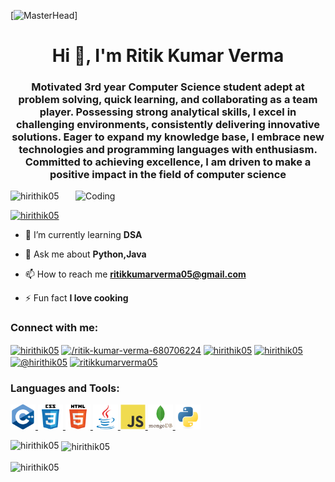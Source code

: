[![MasterHead](https://www.semi.org/sites/semi.org/files/styles/2100x600/public/2021-06/shutterstock_1886583979%20v2_0.jpg?h=03d695ea&itok=2YwlHEM7)]
<h1 align="center">Hi 👋, I'm Ritik Kumar Verma</h1>
<h3 align="center">Motivated 3rd year Computer Science student adept at
problem solving, quick learning, and collaborating as a
team player. Possessing strong analytical skills, I excel
in challenging environments, consistently delivering
innovative solutions. Eager to expand my knowledge
base, I embrace new technologies and programming
languages with enthusiasm. Committed to achieving
excellence, I am driven to make a positive impact in the
field of computer science  </h3>
<img align="right" alt="Coding" width="400" src="https://miro.medium.com/max/1020/1*IRGHmiGsa16stedQvIaZfw.gif">
<p align="left"> <img src="https://komarev.com/ghpvc/?username=hirithik05&label=Profile%20views&color=0e75b6&style=flat" alt="hirithik05" /> </p>

<p align="left"> <a href="https://twitter.com/hirithik05" target="blank"><img src="https://img.shields.io/twitter/follow/hirithik05?logo=twitter&style=for-the-badge" alt="hirithik05" /></a> </p>

- 🌱 I’m currently learning **DSA**

- 💬 Ask me about **Python,Java**

- 📫 How to reach me **ritikkumarverma05@gmail.com**

- ⚡ Fun fact **I love cooking**

<h3 align="left">Connect with me:</h3>
<p align="left">
<a href="https://twitter.com/hirithik05" target="blank"><img align="center" src="https://raw.githubusercontent.com/rahuldkjain/github-profile-readme-generator/master/src/images/icons/Social/twitter.svg" alt="hirithik05" height="30" width="40" /></a>
<a href="https://linkedin.com/in//ritik-kumar-verma-680706224" target="blank"><img align="center" src="https://raw.githubusercontent.com/rahuldkjain/github-profile-readme-generator/master/src/images/icons/Social/linked-in-alt.svg" alt="/ritik-kumar-verma-680706224" height="30" width="40" /></a>
<a href="https://instagram.com/hirithik05" target="blank"><img align="center" src="https://raw.githubusercontent.com/rahuldkjain/github-profile-readme-generator/master/src/images/icons/Social/instagram.svg" alt="hirithik05" height="30" width="40" /></a>
<a href="https://www.leetcode.com/hirithik05" target="blank"><img align="center" src="https://raw.githubusercontent.com/rahuldkjain/github-profile-readme-generator/master/src/images/icons/Social/leet-code.svg" alt="hirithik05" height="30" width="40" /></a>
<a href="https://www.hackerearth.com/@hirithik05" target="blank"><img align="center" src="https://raw.githubusercontent.com/rahuldkjain/github-profile-readme-generator/master/src/images/icons/Social/hackerearth.svg" alt="@hirithik05" height="30" width="40" /></a>
<a href="https://auth.geeksforgeeks.org/user/ritikkumarverma05" target="blank"><img align="center" src="https://raw.githubusercontent.com/rahuldkjain/github-profile-readme-generator/master/src/images/icons/Social/geeks-for-geeks.svg" alt="ritikkumarverma05" height="30" width="40" /></a>
</p>

<h3 align="left">Languages and Tools:</h3>
<p align="left"> <a href="https://www.w3schools.com/cpp/" target="_blank" rel="noreferrer"> <img src="https://raw.githubusercontent.com/devicons/devicon/master/icons/cplusplus/cplusplus-original.svg" alt="cplusplus" width="40" height="40"/> </a> <a href="https://www.w3schools.com/css/" target="_blank" rel="noreferrer"> <img src="https://raw.githubusercontent.com/devicons/devicon/master/icons/css3/css3-original-wordmark.svg" alt="css3" width="40" height="40"/> </a> <a href="https://www.w3.org/html/" target="_blank" rel="noreferrer"> <img src="https://raw.githubusercontent.com/devicons/devicon/master/icons/html5/html5-original-wordmark.svg" alt="html5" width="40" height="40"/> </a> <a href="https://www.java.com" target="_blank" rel="noreferrer"> <img src="https://raw.githubusercontent.com/devicons/devicon/master/icons/java/java-original.svg" alt="java" width="40" height="40"/> </a> <a href="https://developer.mozilla.org/en-US/docs/Web/JavaScript" target="_blank" rel="noreferrer"> <img src="https://raw.githubusercontent.com/devicons/devicon/master/icons/javascript/javascript-original.svg" alt="javascript" width="40" height="40"/> </a> <a href="https://www.mongodb.com/" target="_blank" rel="noreferrer"> <img src="https://raw.githubusercontent.com/devicons/devicon/master/icons/mongodb/mongodb-original-wordmark.svg" alt="mongodb" width="40" height="40"/> </a> <a href="https://www.python.org" target="_blank" rel="noreferrer"> <img src="https://raw.githubusercontent.com/devicons/devicon/master/icons/python/python-original.svg" alt="python" width="40" height="40"/> </a> </p>

<p><img align="left" src="https://github-readme-stats.vercel.app/api/top-langs?username=hirithik05&show_icons=true&locale=en&layout=compact" alt="hirithik05" /></p>

<p>&nbsp;<img align="center" src="https://github-readme-stats.vercel.app/api?username=hirithik05&show_icons=true&locale=en" alt="hirithik05" /></p>

<p><img align="center" src="https://github-readme-streak-stats.herokuapp.com/?user=hirithik05&" alt="hirithik05" /></p>
